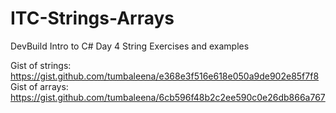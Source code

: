 # ITC-Strings-Arrays
DevBuild Intro to C# Day 4 String Exercises and examples

Gist of strings: https://gist.github.com/tumbaleena/e368e3f516e618e050a9de902e85f7f8
Gist of arrays: https://gist.github.com/tumbaleena/6cb596f48b2c2ee590c0e26db866a767
